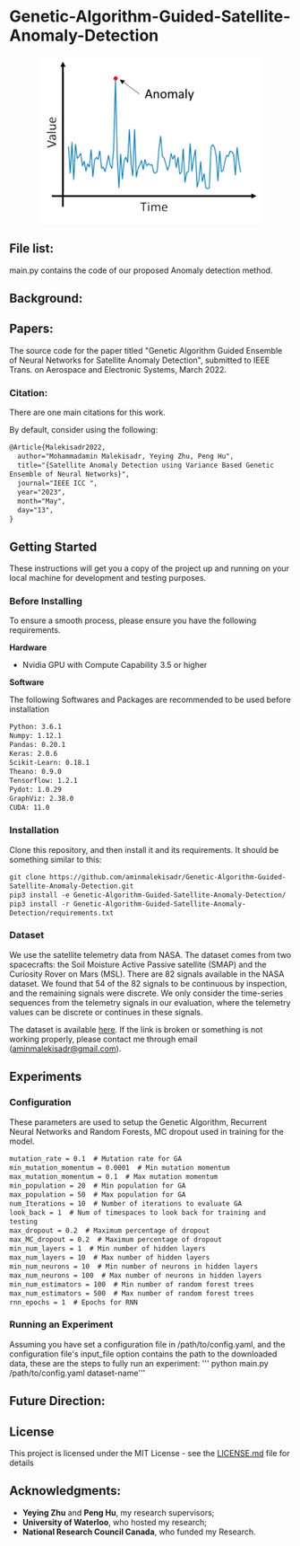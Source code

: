 
# Genetic-Algorithm-Guided-Satellite-Anomaly-Detection
<p align="center">
  <img src="anomaly.png" width="400"/>
</p>

## File list:
main.py contains the code of our proposed  Anomaly detection method.
## Background:

## Papers:
The source code for the paper titled "Genetic Algorithm Guided Ensemble of Neural
Networks for Satellite Anomaly Detection", submitted to IEEE Trans. on Aerospace and Electronic Systems, March 2022.
### Citation:
There are one main citations for this work.

By default, consider using the following:

```
@Article{Malekisadr2022,
  author="Mohammadamin Malekisadr, Yeying Zhu, Peng Hu",
  title="{Satellite Anomaly Detection using Variance Based Genetic Ensemble of Neural Networks}",
  journal="IEEE ICC ",
  year="2023",
  month="May",
  day="13",
}
```
## Getting Started
These instructions will get you a copy of the project up and running on your local machine for development and testing purposes.

### Before Installing
To ensure a smooth process, please ensure you have the following requirements.

**Hardware**
- Nvidia GPU with Compute Capability 3.5 or higher


**Software**

The following Softwares and Packages are recommended to be used before installation
```
Python: 3.6.1
Numpy: 1.12.1
Pandas: 0.20.1
Keras: 2.0.6
Scikit-Learn: 0.18.1
Theano: 0.9.0
Tensorflow: 1.2.1
Pydot: 1.0.29
GraphViz: 2.38.0
CUDA: 11.0
```
### Installation
Clone this repository, and then install it and its requirements. It should be something similar to this:

```
git clone https://github.com/aminmalekisadr/Genetic-Algorithm-Guided-Satellite-Anomaly-Detection.git
pip3 install -e Genetic-Algorithm-Guided-Satellite-Anomaly-Detection/
pip3 install -r Genetic-Algorithm-Guided-Satellite-Anomaly-Detection/requirements.txt
```

### Dataset
We use the satellite telemetry data from NASA. The dataset comes from two spacecrafts: the Soil Moisture Active Passive satellite (SMAP) and the Curiosity Rover on Mars (MSL).
There are 82 signals available in the NASA dataset. We found that 54 of the 82 signals  to be continuous by inspection, and the remaining signals were discrete.  We only consider the time-series sequences from the telemetry signals in our evaluation, where the telemetry values can be discrete or continues in these signals.

The dataset is available [here](https://s3-us-west-2.amazonaws.com/telemanom/data.zip). If the link is broken or something is not working properly, please contact me through email (aminmalekisadr@gmail.com).
## Experiments
### Configuration

 These parameters are used to setup the Genetic Algorithm, Recurrent Neural Networks and Random Forests, MC dropout used in training for the model.
 
```
mutation_rate = 0.1  # Mutation rate for GA
min_mutation_momentum = 0.0001  # Min mutation momentum
max_mutation_momentum = 0.1  # Max mutation momentum
min_population = 20  # Min population for GA
max_population = 50  # Max population for GA
num_Iterations = 10  # Number of iterations to evaluate GA
look_back = 1  # Num of timespaces to look back for training and testing
max_dropout = 0.2  # Maximum percentage of dropout
max_MC_dropout = 0.2  # Maximum percentage of dropout
min_num_layers = 1  # Min number of hidden layers
max_num_layers = 10  # Max number of hidden layers
min_num_neurons = 10  # Min number of neurons in hidden layers
max_num_neurons = 100  # Max number of neurons in hidden layers
min_num_estimators = 100  # Min number of random forest trees
max_num_estimators = 500  # Max number of random forest trees
rnn_epochs = 1  # Epochs for RNN
```

### Running an Experiment

Assuming you have set a configuration file in /path/to/config.yaml, and the configuration file's input_file option contains the path to the downloaded data, these are the steps to fully run an experiment:
''' python main.py   /path/to/config.yaml  dataset-name'''

## Future Direction:
## License
This project is licensed under the MIT License - see the [LICENSE.md](LICENSE.md) file for details
## Acknowledgments:
* **Yeying Zhu** and **Peng Hu**, my research supervisors;
* **University of Waterloo**, who hosted my research;
* **National Research Council Canada**, who funded my Research.






